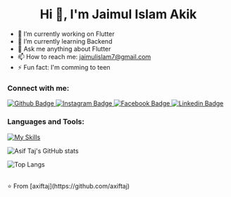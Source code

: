  <h1 align="center">Hi 👋, I'm Jaimul Islam Akik</h1>

- 🔭 I’m currently working on Flutter
- 🌱 I’m currently learning Backend
- 💬 Ask me anything about Flutter 
- 📫 How to reach me: jaimulislam7@gmail.com
- ⚡ Fun fact: I'm comming to teen
  
### Connect with me:
<div id="badges">
  <a href="https://github.com/devjaimul">
    <img src="https://img.shields.io/badge/Github-white?style=for-the-badge&logo=Github&logoColor=black" alt="Github Badge"/>
  </a>
   <a href="https://www.instagram.com/jaimulislamakik?igsh=MTlobTNmZDY0NHRjMA==">
    <img src="https://img.shields.io/badge/Instagram-purple?style=for-the-badge&logo=instagram&logoColor=white" alt="Instagram Badge"/>
  </a>
   <a href="https://www.facebook.com/akik404?mibextid=ZbWKwL">
    <img src="https://img.shields.io/badge/Facebook-blue?style=for-the-badge&logo=facebook&logoColor=white" alt="Facebook Badge"/>
  </a>
   <a href="https://www.linkedin.com/in/jaimul-islam-akik-8681a3292?utm_source=share&utm_campaign=share_via&utm_content=profile&utm_medium=android_app">
    <img src="https://img.shields.io/badge/Linkedin-blue?style=for-the-badge&logo=linkedin&logoColor=white" alt="Linkedin Badge"/>
  </a>
</div>

### Languages and Tools:
[![My Skills](https://skillicons.dev/icons?i=flutter,dart,firebase,github,git,postman,figma,xd&perline=5)](https://skillicons.dev)

![Asif Taj's GitHub stats](https://github-readme-stats.vercel.app/api?username=devjaimul&show_icons=true&theme=dark)

![Top Langs](https://github-readme-stats.vercel.app/api/top-langs/?username=devjaimul&theme=dark)


<br>
⭐️ From [axiftaj](https://github.com/axiftaj)
